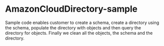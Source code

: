 # AmazonCloudDirectory-sample
Sample code enables customer to create a schema, create a directory using the schema, populate the directory with objects and then query the directory for objects. Finally we clean all the objects, the schema and the directory.
